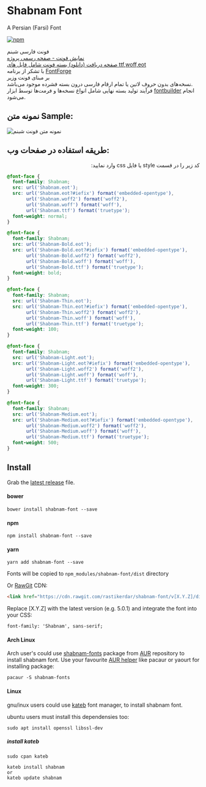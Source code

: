 # Shabnam Font
A Persian (Farsi) Font

[![npm](https://img.shields.io/npm/v/shabnam-font.svg)](https://www.npmjs.com/package/shabnam-font)

فونت فارسی شبنم  
[نمایش فونت - صفحه رسمی پروژه](https://rastikerdar.github.io/shabnam-font/)  
[صفحه دریافت (دانلود) بسته فونت شامل فایل های ttf,woff,eot](https://github.com/rastikerdar/shabnam-font/releases)  
با تشکر از برنامه [FontForge](https://fontforge.github.io)  
بر مبنای فونت [وزیر](https://rastikerdar.github.io/vazir-font)  
نسخه‌های بدون حروف لاتین یا تمام ارقام فارسی درون بسته فشرده موجود می‌باشد.  
فرآیند تولید بسته نهایی شامل انواع نسخه‌ها و فرمت‌ها توسط ابزار [fontbuilder](https://github.com/rastikerdar/fontbuilder) انجام می‌شود.

## نمونه متن Sample:
![نمونه متن فونت شبنم](./sample.png)

## طریقه استفاده در صفحات وب:

<p dir="rtl">
کد زیر را در قسمت style یا فایل css وارد نمایید:
</p>


```css
@font-face {
  font-family: Shabnam;
  src: url('Shabnam.eot');
  src: url('Shabnam.eot?#iefix') format('embedded-opentype'),
       url('Shabnam.woff2') format('woff2'),
       url('Shabnam.woff') format('woff'),
       url('Shabnam.ttf') format('truetype');
  font-weight: normal;
}

@font-face {
  font-family: Shabnam;
  src: url('Shabnam-Bold.eot');
  src: url('Shabnam-Bold.eot?#iefix') format('embedded-opentype'),
       url('Shabnam-Bold.woff2') format('woff2'),
       url('Shabnam-Bold.woff') format('woff'),
       url('Shabnam-Bold.ttf') format('truetype');
  font-weight: bold;
}

@font-face {
  font-family: Shabnam;
  src: url('Shabnam-Thin.eot');
  src: url('Shabnam-Thin.eot?#iefix') format('embedded-opentype'),
       url('Shabnam-Thin.woff2') format('woff2'),
       url('Shabnam-Thin.woff') format('woff'),
       url('Shabnam-Thin.ttf') format('truetype');
  font-weight: 100;
}

@font-face {
  font-family: Shabnam;
  src: url('Shabnam-Light.eot');
  src: url('Shabnam-Light.eot?#iefix') format('embedded-opentype'),
       url('Shabnam-Light.woff2') format('woff2'),
       url('Shabnam-Light.woff') format('woff'),
       url('Shabnam-Light.ttf') format('truetype');
  font-weight: 300;
}

@font-face {
  font-family: Shabnam;
  src: url('Shabnam-Medium.eot');
  src: url('Shabnam-Medium.eot?#iefix') format('embedded-opentype'),
       url('Shabnam-Medium.woff2') format('woff2'),
       url('Shabnam-Medium.woff') format('woff'),
       url('Shabnam-Medium.ttf') format('truetype');
  font-weight: 500;
}
```

## Install

Grab the [latest release](https://github.com/rastikerdar/shabnam-font/releases/latest) file.

#### bower

```
bower install shabnam-font --save
```

#### npm
```
npm install shabnam-font --save
```

#### yarn
```
yarn add shabnam-font --save
```

Fonts will be copied to `npm_modules/shabnam-font/dist` directory

Or [RawGit](https://rawgit.com) CDN:

```html
<link href="https://cdn.rawgit.com/rastikerdar/shabnam-font/v[X.Y.Z]/dist/font-face.css" rel="stylesheet" type="text/css" />
```

Replace [X.Y.Z] with the latest version (e.g. 5.0.1) and integrate the font into your CSS:

```
font-family: 'Shabnam', sans-serif;
```

#### Arch Linux

Arch user's could use [shabnam-fonts](https://aur.archlinux.org/packages/shabnam-fonts/) package from [AUR](https://aur.archlinux.org/) repository to install shabnam font. Use your favourite [AUR helper](https://wiki.archlinux.org/index.php/AUR_helpers) like pacaur or yaourt for installing package:

```shell
pacaur -S shabnam-fonts
```

#### Linux
gnu/inux users could use [kateb](https://github.com/kiamazi/kateb) font manager, to install shabnam font.

ubuntu users must install this dependensies too:
```
sudo apt install openssl libssl-dev
````

##### install kateb
```
sudo cpan kateb

kateb install shabnam
or
kateb update shabnam
```
